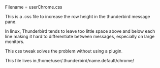 Filename = userChrome.css

This is a .css file to increase the row height in the thunderbird message pane.

In linux, Thunderbird tends to leave too little space above and below each line making it hard to differentiate between messages, especially on large monitors.

This css tweak solves the problem without using a plugin.

This file lives in /home/user/.thunderbird/name.default/chrome/
